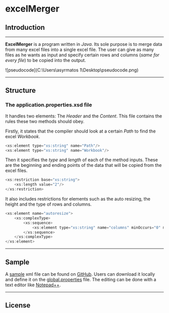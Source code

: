# excelMerger

## Introduction 

------

**ExcelMerger** is a program written in *Java*. Its sole purpose is to merge data from many excel files into a single excel file. The user can give as many files as he wants as input and specify certain rows and columns (*same for every file*) to be copied into the output. 

![pseudocode](C:\Users\asyrmatos 1\Desktop\pseudocode.png)

------

## Structure

### The application.properties.xsd file

It handles two elements: The *Header* and the *Content*. This file contains the rules these two methods should obey. 

Firstly, it states that the compiler should look at a certain *Path* to find the excel *Workbook*. 

```java
<xs:element type="xs:string" name="Path"/>
<xs:element type="xs:string" name="Workbook"/>
```

Then it specifies the *type* and *length* of each of the method inputs. These are the beginning and ending points of the data that will be copied from the excel files. 

```java
<xs:restriction base="xs:string">
	<xs:length value="2"/>
</xs:restriction>
```

It also includes restrictions for elements such as the auto resizing, the height and the type of rows and columns. 

```java
<xs:element name="autoresize">
	<xs:complexType>
		<xs:sequence>
			<xs:element type="xs:string" name="columns" minOccurs="0" maxOccurs="5000"/>
		</xs:sequence>
	</xs:complexType>
</xs:element>
```

------

## Sample

A [sample](<https://github.com/dimipet/excelMerger/blob/master/application.properties.sample.xml> "application.properties.sample.xml)") xml file can be found on [GitHub](<https://github.com/dimipet/excelMerger> "excelMerger on GitHub"). Users can download it locally and define it on the [global.properties](<https://github.com/dimipet/excelMerger/blob/master/global.properties>"global.properties on GitHub") file. The editing can be done with a text editor like [Notepad++](<https://notepad-plus-plus.org/download/v7.6.6.html>"Notepad++ Download"). 

------

 ## License



